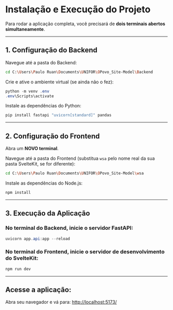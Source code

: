 
# Instalação e Execução do Projeto

Para rodar a aplicação completa, você precisará de **dois terminais abertos simultaneamente**.

---

## 1. Configuração do Backend

Navegue até a pasta do Backend:

```bash
cd C:\Users\Paulo Ruan\Documents\UNIFOR\OPovo_Site-Model\Backend
````

Crie e ative o ambiente virtual (se ainda não o fez):

```powershell
python -m venv .env
.env\Scripts\activate
```

Instale as dependências do Python:

```powershell
pip install fastapi "uvicorn[standard]" pandas
```

---

## 2. Configuração do Frontend

Abra um **NOVO terminal**.

Navegue até a pasta do Frontend (substitua `wsa` pelo nome real da sua pasta SvelteKit, se for diferente):

```bash
cd C:\Users\Paulo Ruan\Documents\UNIFOR\OPovo_Site-Model\wsa
```

Instale as dependências do Node.js:

```bash
npm install
```

---

## 3. Execução da Aplicação

### No terminal do Backend, inicie o servidor FastAPI:

```powershell
uvicorn app.api:app --reload
```

### No terminal do Frontend, inicie o servidor de desenvolvimento do SvelteKit:

```bash
npm run dev
```

---

## Acesse a aplicação:

Abra seu navegador e vá para:
[http://localhost:5173/](http://localhost:5173/)


